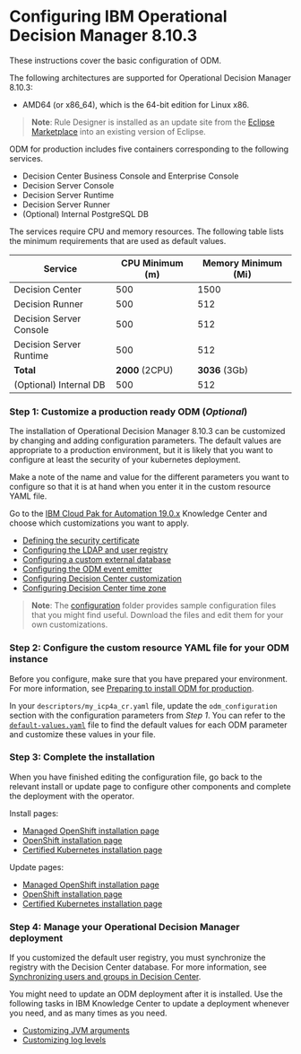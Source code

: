 # Configuring IBM Operational Decision Manager 8.10.3

These instructions cover the basic configuration of ODM.

The following architectures are supported for Operational Decision Manager 8.10.3:
- AMD64 (or x86_64), which is the 64-bit edition for Linux x86.

> **Note**: Rule Designer is installed as an update site from the [Eclipse Marketplace](https://marketplace.eclipse.org/content/ibm-operational-decision-manager-developers-v-8103-rule-designer) into an existing version of Eclipse.

ODM for production includes five containers corresponding to the following services.
   - Decision Center Business Console and Enterprise Console
   - Decision Server Console
   - Decision Server Runtime
   - Decision Server Runner
   - (Optional) Internal PostgreSQL DB

The services require CPU and memory resources. The following table lists the minimum requirements that are used as default values.

| Service  | CPU Minimum (m) | Memory Minimum (Mi) |
| ---------- | ----------- | ------------------- |
| Decision Center | 500           | 1500                  |
| Decision Runner     | 500           | 512                  |
| Decision Server Console  | 500           | 512                  |
| Decision Server Runtime    | 500           | 512                   |
| **Total**  | **2000** (2CPU)     | **3036** (3Gb)             |
| (Optional) Internal DB    | 500           | 512                   |

### Step 1: Customize a production ready ODM (*Optional*)

The installation of Operational Decision Manager 8.10.3 can be customized by changing and adding configuration parameters. The default values are appropriate to a production environment, but it is likely that you want to configure at least the security of your kubernetes deployment.

Make a note of the name and value for the different parameters you want to configure so that it is at hand when you enter it in the custom resource YAML file.

Go to the [IBM Cloud Pak for Automation 19.0.x](https://www.ibm.com/support/knowledgecenter/SSYHZ8_19.0.x/com.ibm.dba.install/k8s_topics/tsk_install_odm.html) Knowledge Center and choose which customizations you want to apply.
   * [Defining the security certificate](https://www.ibm.com/support/knowledgecenter/SSYHZ8_19.0.x/com.ibm.dba.offerings/topics/tsk_replace_security_certificate.html)
   * [Configuring the LDAP and user registry](https://www.ibm.com/support/knowledgecenter/SSYHZ8_19.0.x/com.ibm.dba.offerings/topics/con_config_user_registry.html)
   * [Configuring a custom external database](https://www.ibm.com/support/knowledgecenter/SSYHZ8_19.0.x/com.ibm.dba.offerings/topics/tsk_custom_external_db.html)
   * [Configuring the ODM event emitter](https://www.ibm.com/support/knowledgecenter/SSYHZ8_19.0.x/com.ibm.dba.offerings/topics/tsk_custom_emitters.html)
   * [Configuring Decision Center customization](https://www.ibm.com/support/knowledgecenter/SSYHZ8_19.0.x/com.ibm.dba.offerings/topics/tsk_custom_dc.html)
   * [Configuring Decision Center time zone](https://www.ibm.com/support/knowledgecenter/SSYHZ8_19.0.x/com.ibm.dba.managing/op_topics/tsk_set_jvmargs.html)

> **Note**: The [configuration](configuration) folder provides sample configuration files that you might find useful. Download the files and edit them for your own customizations.

### Step 2: Configure the custom resource YAML file for your ODM instance

Before you configure, make sure that you have prepared your environment. For more information, see [Preparing to install ODM for production](https://www.ibm.com/support/knowledgecenter/SSYHZ8_19.0.x/com.ibm.dba.install/op_topics/tsk_preparing_odmk8s.html).

In your `descriptors/my_icp4a_cr.yaml` file, update the `odm_configuration` section with the configuration parameters from *Step 1*. You can refer to the [`default-values.yaml`](configuration/default-values.yaml) file to find the default values for each ODM parameter and customize these values in your file.

### Step 3: Complete the installation

When you have finished editing the configuration file, go back to the relevant install or update page to configure other components and complete the deployment with the operator.

Install pages:
   - [Managed OpenShift installation page](../platform/roks/install.md#step-6-configure-the-software-that-you-want-to-install)
   - [OpenShift installation page](../platform/ocp/install.md#step-6-configure-the-software-that-you-want-to-install)
   - [Certified Kubernetes installation page](../platform/k8s/install.md#step-6-configure-the-software-that-you-want-to-install)

Update pages:
   - [Managed OpenShift installation page](../platform/roks/update.md)
   - [OpenShift installation page](../platform/ocp/update.md#step-1-modify-the-software-that-is-installed)
   - [Certified Kubernetes installation page](../platform/k8s/update.md)

### Step 4: Manage your Operational Decision Manager deployment

If you customized the default user registry, you must synchronize the registry with the Decision Center database. For more information, see
[Synchronizing users and groups in Decision Center](https://www.ibm.com/support/knowledgecenter/SSYHZ8_19.0.x/com.ibm.dba.offerings/topics/tsk_synchronize_users.html).

You might need to update an ODM deployment after it is installed. Use the following tasks in IBM Knowledge Center to update a deployment whenever you need, and as many times as you need.
   * [Customizing JVM arguments](https://www.ibm.com/support/knowledgecenter/SSYHZ8_19.0.x/com.ibm.dba.managing/op_topics/tsk_set_jvmargs.html)
   * [Customizing log levels](https://www.ibm.com/support/knowledgecenter/SSYHZ8_19.0.x/com.ibm.dba.managing/op_topics/tsk_odm_custom_logging.html)
